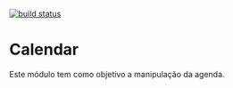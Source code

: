 [![build status](https://gitlab.wssim.com.br/cloud/calendar/badges/development/build.svg)](https://gitlab.wssim.com.br/cloud/calendar/commits/development)

# Calendar

Este módulo tem como objetivo a manipulação da agenda.